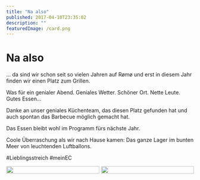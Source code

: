 ```yaml
---
title: "Na also"
published: 2017-04-10T23:35:02
description: ""
featuredImage: /card.png
---
```


# Na also

&#8230; da sind wir schon seit so vielen Jahren auf Rømø und erst in diesem Jahr finden wir einen Platz zum Grillen.

Was für ein genialer Abend. Geniales Wetter. Schöner Ort. Nette Leute. Gutes Essen&#8230;

Danke an unser geniales Küchenteam, das diesen Platz gefunden hat und auch spontan das Barbecue möglich gemacht hat.

Das Essen bleibt wohl im Programm fürs nächste Jahr.

Coole Überraschung als wir nach Hause kamen: Das ganze Lager im bunten Meer von leuchtenden Luftballons.

#Lieblingsstreich #meinEC

<div style="display: grid; grid-template-columns: repeat(2, 1fr); grid-gap: 5px;">
<img src="/old/DSC_3844.jpg" alt width="100%">
<img src="/old/DSC_3851.jpg" alt width="100%">
</div>